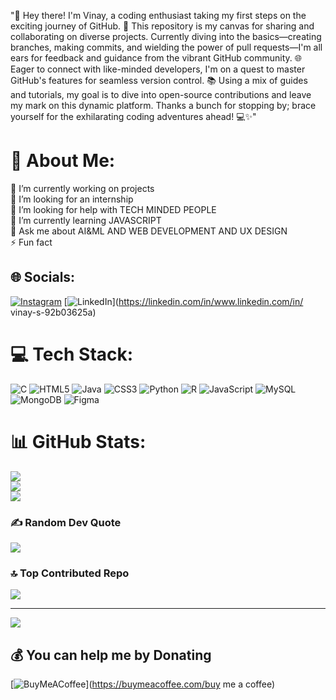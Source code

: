 "👋 Hey there! I'm Vinay, a coding enthusiast taking my first steps on the exciting journey of GitHub. 🚀 This repository is my canvas for sharing and collaborating on diverse projects. Currently diving into the basics—creating branches, making commits, and wielding the power of pull requests—I'm all ears for feedback and guidance from the vibrant GitHub community. 🌐 Eager to connect with like-minded developers, I'm on a quest to master GitHub's features for seamless version control. 📚 Using a mix of guides and tutorials, my goal is to dive into open-source contributions and leave my mark on this dynamic platform. Thanks a bunch for stopping by; brace yourself for the exhilarating coding adventures ahead! 💻✨"
# 💫 About Me:
🔭 I’m currently working on projects<br>👯 I’m looking for an internship<br>🤝 I’m looking for help with TECH MINDED PEOPLE <br>🌱 I’m currently learning JAVASCRIPT<br>💬 Ask me about AI&ML AND WEB DEVELOPMENT AND UX DESIGN<br>⚡ Fun fact


## 🌐 Socials:
[![Instagram](https://img.shields.io/badge/Instagram-%23E4405F.svg?logo=Instagram&logoColor=white)](https://instagram.com/vinay_since_2005) [![LinkedIn](https://img.shields.io/badge/LinkedIn-%230077B5.svg?logo=linkedin&logoColor=white)](https://linkedin.com/in/www.linkedin.com/in/ vinay-s-92b03625a) 

# 💻 Tech Stack:
![C](https://img.shields.io/badge/c-%2300599C.svg?style=for-the-badge&logo=c&logoColor=white) ![HTML5](https://img.shields.io/badge/html5-%23E34F26.svg?style=for-the-badge&logo=html5&logoColor=white) ![Java](https://img.shields.io/badge/java-%23ED8B00.svg?style=for-the-badge&logo=openjdk&logoColor=white) ![CSS3](https://img.shields.io/badge/css3-%231572B6.svg?style=for-the-badge&logo=css3&logoColor=white) ![Python](https://img.shields.io/badge/python-3670A0?style=for-the-badge&logo=python&logoColor=ffdd54) ![R](https://img.shields.io/badge/r-%23276DC3.svg?style=for-the-badge&logo=r&logoColor=white) ![JavaScript](https://img.shields.io/badge/javascript-%23323330.svg?style=for-the-badge&logo=javascript&logoColor=%23F7DF1E) ![MySQL](https://img.shields.io/badge/mysql-%2300000f.svg?style=for-the-badge&logo=mysql&logoColor=white) ![MongoDB](https://img.shields.io/badge/MongoDB-%234ea94b.svg?style=for-the-badge&logo=mongodb&logoColor=white) ![Figma](https://img.shields.io/badge/figma-%23F24E1E.svg?style=for-the-badge&logo=figma&logoColor=white)
# 📊 GitHub Stats:
![](https://github-readme-stats.vercel.app/api?username=VINAY050805&theme=dark&hide_border=false&include_all_commits=false&count_private=false)<br/>
![](https://github-readme-streak-stats.herokuapp.com/?user=VINAY050805&theme=dark&hide_border=false)<br/>
![](https://github-readme-stats.vercel.app/api/top-langs/?username=VINAY050805&theme=dark&hide_border=false&include_all_commits=false&count_private=false&layout=compact)

### ✍️ Random Dev Quote
![](https://quotes-github-readme.vercel.app/api?type=horizontal&theme=radical)

### 🔝 Top Contributed Repo
![](https://github-contributor-stats.vercel.app/api?username=VINAY050805&limit=5&theme=dark&combine_all_yearly_contributions=true)

---
[![](https://visitcount.itsvg.in/api?id=VINAY050805&icon=0&color=0)](https://visitcount.itsvg.in)

  ## 💰 You can help me by Donating
  [![BuyMeACoffee](https://img.shields.io/badge/Buy%20Me%20a%20Coffee-ffdd00?style=for-the-badge&logo=buy-me-a-coffee&logoColor=black)](https://buymeacoffee.com/buy me a coffee) 

  
<!-- Proudly created with GPRM ( https://gprm.itsvg.in ) -->
